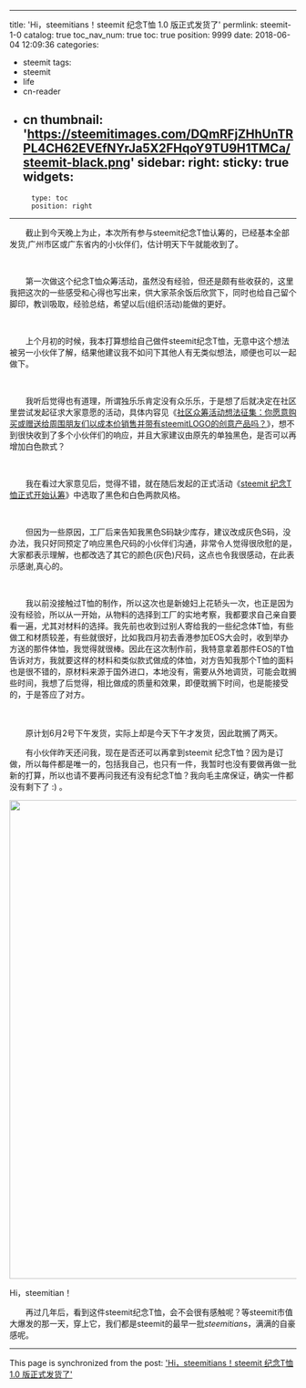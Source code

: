 
---
title: 'Hi，steemitians！steemit 纪念T恤 1.0 版正式发货了'
permlink: steemit-1-0
catalog: true
toc_nav_num: true
toc: true
position: 9999
date: 2018-06-04 12:09:36
categories:
- steemit
tags:
- steemit
- life
- cn-reader
- cn
thumbnail: 'https://steemitimages.com/DQmRFjZHhUnTRPL4CH62EVEfNYrJa5X2FHqoY9TU9H1TMCa/steemit-black.png'
sidebar:
    right:
        sticky: true
widgets:
    -
        type: toc
        position: right
---


<html>
<p>　　截止到今天晚上为止，本次所有参与steemit纪念T恤认筹的，已经基本全部发货,广州市区或广东省内的小伙伴们，估计明天下午就能收到了。</p>
<p><br></p>
<p>　　第一次做这个纪念T恤众筹活动，虽然没有经验，但还是颇有些收获的，这里我把这次的一些感受和心得也写出来，供大家茶余饭后欣赏下，同时也给自己留个脚印，教训吸取，经验总结，希望以后(组织活动)能做的更好。</p>
<p><br></p>
<p>　　上个月初的时候，我本打算想给自己做件steemit纪念T恤，无意中这个想法被另一小伙伴了解，结果他建议我不如问下其他人有无类似想法，顺便也可以一起做下。</p>
<p><br></p>
<p>　　我听后觉得也有道理，所谓独乐乐肯定没有众乐乐，于是想了后就决定在社区里尝试发起征求大家意愿的活动，具体内容见《<a href="https://steemit.com/steemit/@rivalhw/steemit-logo">社区众筹活动想法征集：你愿意购买或赠送给周围朋友们以成本价销售并带有steemitLOGO的创意产品吗？</a>》，想不到很快收到了多个小伙伴们的响应，并且大家建议由原先的单独黑色，是否可以再增加白色款式？</p>
<p><br></p>
<p>　　我在看过大家意见后，觉得不错，就在随后发起的正式活动《<a href="https://steemit.com/steemit/@rivalhw/4jseg3-steemit-t">steemit 纪念T恤正式开始认筹</a>》中选取了黑色和白色两款风格。</p>
<p><br></p>
<p>　　但因为一些原因，工厂后来告知我黑色S码缺少库存，建议改成灰色S码，没办法，我只好同预定了响应黑色尺码的小伙伴们沟通，非常令人觉得很欣慰的是，大家都表示理解，也都改选了其它的颜色(灰色)尺码，这点也令我很感动，在此表示感谢,真心的。</p>
<p><br></p>
<p>　　我以前没接触过T恤的制作，所以这次也是新媳妇上花轿头一次，也正是因为没有经验，所以从一开始，从物料的选择到工厂的实地考察，我都要求自己亲自要看一遍，尤其对材料的选择。我先前也收到过别人寄给我的一些纪念体T恤，有些做工和材质较差，有些就很好，比如我四月初去香港参加EOS大会时，收到举办方送的那件体恤，我觉得就很棒。因此在这次制作前，我特意拿着那件EOS的T恤告诉对方，我就要这样的材料和类似款式做成的体恤，对方告知我那个T恤的面料也是很不错的，原材料来源于国外进口，本地没有，需要从外地调货，可能会耽搁些时间，我想了后觉得，相比做成的质量和效果，即便耽搁下时间，也是能接受的，于是答应了对方。</p>
<p>　　</p>
<p>　　原计划6月2号下午发货，实际上却是今天下午才发货，因此耽搁了两天。</p>
<p>　　有小伙伴昨天还问我，现在是否还可以再拿到steemit 纪念T恤？因为是订做，所以每件都是唯一的，包括我自己，也只有一件，我暂时也没有要做再做一批新的打算，所以也请不要再问我还有没有纪念T恤？我向毛主席保证，确实一件都没有剩下了 :) 。</p>
<p><img src="https://steemitimages.com/DQmRFjZHhUnTRPL4CH62EVEfNYrJa5X2FHqoY9TU9H1TMCa/steemit-black.png" width="837" height="840"/></p>
<p>Hi，steemitian！</p>
<p>　　再过几年后，看到这件steemit纪念T恤，会不会很有感触呢？等steemit市值大爆发的那一天，穿上它，我们都是steemit的最早一批<em>steemitian</em>s，满满的自豪感呢。</p>
</html>

- - -

This page is synchronized from the post: ['Hi，steemitians！steemit 纪念T恤 1.0 版正式发货了'](https://steemit.com/@rivalhw/steemit-1-0)
